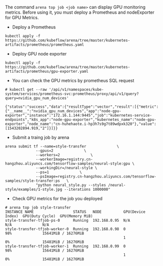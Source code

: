 The command `arena top job <job name>` can display GPU monitoring metrics. Before using it, you must deploy a Prometheus and nodeExporter for GPU Metrics.

* Deploy a Prometheus

```
kubectl apply -f https://github.com/kubeflow/arena/tree/master/kubernetes-artifacts/prometheus/prometheus.yaml
```

* Deploy GPU node exporter

```
kubectl apply -f https://github.com/kubeflow/arena/tree/master/kubernetes-artifacts/prometheus/gpu-exporter.yaml
```

* You can check the GPU metrics by prometheus SQL request

```
# kubectl get --raw '/api/v1/namespaces/kube-system/services/prometheus-svc:prometheus/proxy/api/v1/query?query=nvidia_gpu_num_devices'

{"status":"success","data":{"resultType":"vector","result":[{"metric":{"__name__":"nvidia_gpu_num_devices","app":"node-gpu-exporter","instance":"172.16.1.144:9445","job":"kubernetes-service-endpoints","k8s_app":"node-gpu-exporter","kubernetes_name":"node-gpu-exporter","node_name":"cn-huhehaote.i-hp3h7s9g7t89wdpxk320"},"value":[1543202894.919,"2"]}]}}

```

* Submit a traing job by arena

```
arena submit tf --name=style-transfer              \
              --gpus=2              \
              --workers=2              \
              --workerImage=registry.cn-hangzhou.aliyuncs.com/tensorflow-samples/neural-style:gpu \
              --workingDir=/neural-style \
              --ps=1              \
              --psImage=registry.cn-hangzhou.aliyuncs.com/tensorflow-samples/style-transfer:ps   \
              "python neural_style.py --styles /neural-style/examples/1-style.jpg --iterations 1000000"
```

* Check GPU metrics for the job you deployed

```
# arena top job style-transfer
INSTANCE NAME                  STATUS   NODE          GPU(Device Index)  GPU(Duty Cycle)  GPU(Memory MiB)
style-transfer-tfjob-ps-0      Running  192.168.0.95  N/A                N/A              N/A
style-transfer-tfjob-worker-0  Running  192.168.0.98  0                  98%              15641MiB / 16276MiB
                                                      1                  0%               15481MiB / 16276MiB
style-transfer-tfjob-worker-1  Running  192.168.0.99  0                  98%              15641MiB / 16276MiB
                                                      1                  0%               15481MiB / 16276MiB
```